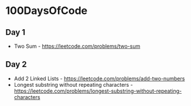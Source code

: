 # 100DaysOfCode

## Day 1

- Two Sum - https://leetcode.com/problems/two-sum

## Day 2

- Add 2 Linked Lists - https://leetcode.com/problems/add-two-numbers
- Longest substring without repeating characters - https://leetcode.com/problems/longest-substring-without-repeating-characters
